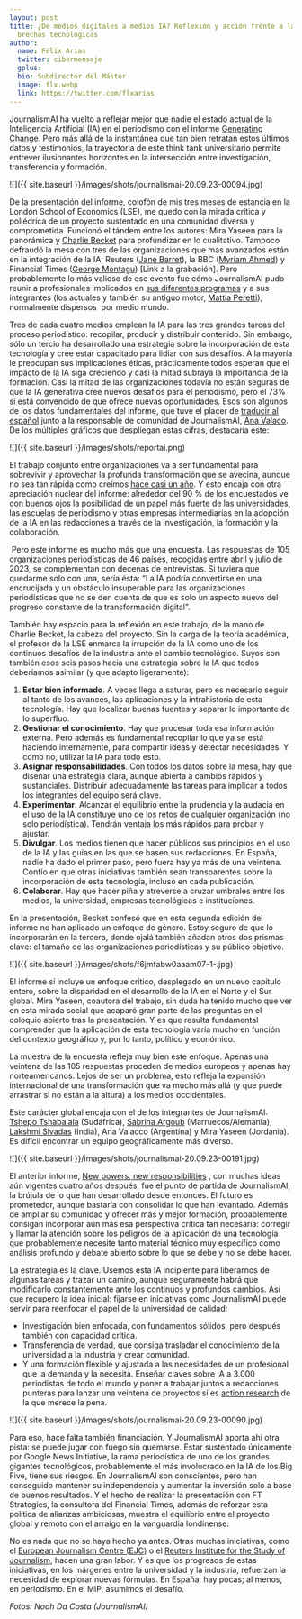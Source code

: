 ```yaml
---
layout: post
title: ¿De medios digitales a medios IA? Reflexión y acción frente a las nuevas
  brechas tecnológicas
author:
  name: Félix Arias
  twitter: cibermensaje
  gplus:  
  bio: Subdirector del Máster
  image: flx.webp
  link: https://twitter.com/flxarias
---
```

JournalismAI ha vuelto a reflejar mejor que nadie el estado actual de la Inteligencia Artificial (IA) en el periodismo con el informe [Generating Change](https://www.journalismai.info/research/2023-generating-change). Pero más allá de la instantánea que tan bien retratan estos últimos datos y testimonios, la trayectoria de este think tank universitario permite entrever ilusionantes horizontes en la intersección entre investigación, transferencia y formación.

![]({{ site.baseurl }}/images/shots/journalismai-20.09.23-00094.jpg)

De la presentación del informe, colofón de mis tres meses de estancia en la London School of Economics (LSE), me quedo con la mirada crítica y poliédrica de un proyecto sustentado en una comunidad diversa y comprometida. Funcionó el tándem entre los autores: Mira Yaseen para la panorámica y [Charlie Becket](https://twitter.com/CharlieBeckett/) para profundizar en lo cualitativo. Tampoco defraudó la mesa con tres de las organizaciones que más avanzados están en la integración de la IA: Reuters ([Jane Barret](https://twitter.com/NewsEdJane)), la BBC ([Myriam Ahmed](https://twitter.com/myriamahmed1)) y Financial Times ([George Montagu](https://twitter.com/georgemontagu)) \[Link a la grabación]. Pero probablemente lo más valioso de ese evento fue cómo JournalismAI pudo reunir a profesionales implicados en [sus diferentes programas](https://www.journalismai.info/programmes) y a sus integrantes (los actuales y también su antiguo motor, [Mattia Peretti](https://twitter.com/xhgMattia)), normalmente dispersos  por medio mundo.

Tres de cada cuatro medios emplean la IA para las tres grandes tareas del proceso periodístico: recopilar, producir y distribuir contenido. Sin embargo, sólo un tercio ha desarrollado una estrategia sobre la incorporación de esta tecnología y cree estar capacitado para lidiar con sus desafíos. A la mayoría le preocupan sus implicaciones éticas, prácticamente todos esperan que el impacto de la IA siga creciendo y casi la mitad subraya la importancia de la formación. Casi la mitad de las organizaciones todavía no están seguras de que la IA generativa cree nuevos desafíos para el periodismo, pero el 73% si está convencido de que ofrece nuevas oportunidades. Esos son algunos de los datos fundamentales del informe, que tuve el placer de [traducir al español](https://static1.squarespace.com/static/64d60527c01ae7106f2646e9/t/65099995bcb5e0145c90d9a2/1695127958985/Generating+Change+_+The+Journalism+AI+report+_+Spanish.pdf) junto a la responsable de comunidad de JournalismAI, [Ana Valaco](https://twitter.com/AnaValacco/). De los múltiples gráficos que despliegan estas cifras, destacaría este:

![]({{ site.baseurl }}/images/shots/reportai.png)

El trabajo conjunto entre organizaciones va a ser fundamental para sobrevivir y aprovechar la profunda transformación que se avecina, aunque no sea tan rápida como creímos [hace casi un año](https://mip.umh.es/blog/2023/01/10/mucho-mas-alla-de-chatgpt-80-recursos-basados-en-inteligencia-artificial/). Y esto encaja con otra apreciación nuclear del informe: alrededor del 90 % de los encuestados ve con buenos ojos la posibilidad de un papel más fuerte de las universidades, las escuelas de periodismo y otras empresas intermediarias en la adopción de la IA en las redacciones a través de la investigación, la formación y la colaboración.

 Pero este informe es mucho más que una encuesta. Las respuestas de 105 organizaciones periodísticas de 46 países, recogidas entre abril y julio de 2023, se complementan con decenas de entrevistas. Si tuviera que quedarme solo con una, sería ésta: “La IA podría convertirse en una encrucijada y un obstáculo insuperable para las organizaciones periodísticas que no se den cuenta de que es solo un aspecto nuevo del progreso constante de la transformación digital”.

También hay espacio para la reflexión en este trabajo, de la mano de Charlie Becket, la cabeza del proyecto. Sin la carga de la teoría académica, el profesor de la LSE enmarca la irrupción de la IA como uno de los continuos desafíos de la industria ante el cambio tecnológico. Suyos son también esos seis pasos hacia una estrategia sobre la IA que todos deberíamos asimilar (y que adapto ligeramente): 

1. **Estar bien informado**. A veces llega a saturar, pero es necesario seguir al tanto de los avances, las aplicaciones y la intrahistoria de esta tecnología. Hay que localizar buenas fuentes y separar lo importante de lo superfluo.
2. **Gestionar el conocimiento**. Hay que procesar toda esa información externa. Pero además es fundamental recopilar lo que ya se está haciendo internamente, para compartir ideas y detectar necesidades. Y como no, utilizar la IA para todo esto.
3. **Asignar responsabilidades**. Con todos los datos sobre la mesa, hay que diseñar una estrategia clara, aunque abierta a cambios rápidos y sustanciales. Distribuir adecuadamente las tareas para implicar a todos los integrantes del equipo será clave.
4. **Experimentar**. Alcanzar el equilibrio entre la prudencia y la audacia en el uso de la IA constituye uno de los retos de cualquier organización (no solo periodística). Tendrán ventaja los más rápidos para probar y ajustar.
5. **Divulgar**. Los medios tienen que hacer públicos sus principios en el uso de la IA y las guías en las que se basen sus redacciones. En España, nadie ha dado el primer paso, pero fuera hay ya más de una veintena. Confío en que otras iniciativas también sean transparentes sobre la incorporación de esta tecnología, incluso en cada publicación.
6. **Colaborar**. Hay que hacer piña y atreverse a cruzar umbrales entre los medios, la universidad, empresas tecnológicas e instituciones.

En la presentación, Becket confesó que en esta segunda edición del informe no han aplicado un enfoque de género. Estoy seguro de que lo incorporarán en la tercera, donde ojalá también añadan otros dos prismas clave: el tamaño de las organizaciones periodísticas y su público objetivo.

![]({{ site.baseurl }}/images/shots/f6jmfabw0aaam07-1-.jpg)

El informe sí incluye un enfoque crítico, desplegado en un nuevo capítulo entero, sobre la disparidad en el desarrollo de la IA en el Norte y el Sur global. Mira Yaseen, coautora del trabajo, sin duda ha tenido mucho que ver en esta mirada social que acaparó gran parte de las preguntas en el coloquio abierto tras la presentación. Y es que resulta fundamental comprender que la aplicación de esta tecnología varía mucho en función del contexto geográfico y, por lo tanto, político y económico.

La muestra de la encuesta refleja muy bien este enfoque. Apenas una veintena de las 105 respuestas proceden de medios europeos y apenas hay norteamericanos. Lejos de ser un problema, esto refleja la expansión internacional de una transformación que va mucho más allá (y que puede arrastrar si no están a la altura) a los medios occidentales.

Este carácter global encaja con el de los integrantes de JournalismAI: [Tshepo Tshabalala](https://twitter.com/TshepototheT) (Sudáfrica), [Sabrina Argoub](https://twitter.com/SabrinaArgoub) (Marruecos/Alemania), [Lakshmi Sivadas](https://twitter.com/LSivadas) (India), Ana Valacco (Argentina) y Mira Yaseen (Jordania). Es difícil encontrar un equipo geográficamente más diverso.

![]({{ site.baseurl }}/images/shots/journalismai-20.09.23-00191.jpg)

El anterior informe, [New powers, new responsibilities](https://blogs.lse.ac.uk/polis/2019/11/18/new-powers-new-responsibilities/) , con muchas ideas aún vigentes cuatro años después, fue el punto de partida de JournalismAI, la brújula de lo que han desarrollado desde entonces. El futuro es prometedor, aunque bastaría con consolidar lo que han levantado. Además de ampliar su comunidad y ofrecer más y mejor formación, probablemente consigan incorporar aún más esa perspectiva crítica tan necesaria: corregir y llamar la atención sobre los peligros de la aplicación de una tecnología que probablemente necesite tanto material técnico muy específico como análisis profundo y debate abierto sobre lo que se debe y no se debe hacer.

La estrategia es la clave. Usemos esta IA incipiente para liberarnos de algunas tareas y trazar un camino, aunque seguramente habrá que modificarlo constantemente ante los continuos y profundos cambios. Así que recupero la idea inicial: fijarse en iniciativas como JournalismAI puede servir para reenfocar el papel de la universidad de calidad:

* Investigación bien enfocada, con fundamentos sólidos, pero después también con capacidad crítica.
* Transferencia de verdad, que consiga trasladar el conocimiento de la universidad a la industria y crear comunidad. 
* Y una formación flexible y ajustada a las necesidades de un profesional que la demanda y la necesita. Enseñar claves sobre IA a 3.000 periodistas de todo el mundo y poner a trabajar juntos a redacciones punteras para lanzar una veintena de proyectos sí es [action research](https://mip.umh.es/blog/2022/02/02/confluencia-e-innovacion-respuestas-comunes-a-los-grandes-retos-del-periodismo-y-la-investigacion/) de la que merece la pena.

![]({{ site.baseurl }}/images/shots/journalismai-20.09.23-00090.jpg)

Para eso, hace falta también financiación. Y JournalismAI aporta ahi otra pista: se puede jugar con fuego sin quemarse. Estar sustentado únicamente por Google News Initiative, la rama periodística de uno de los grandes gigantes tecnológicos, probablemente el más involucrado en la IA de los Big Five, tiene sus riesgos. En JournalismAI son conscientes, pero han conseguido mantener su independencia y aumentar la inversión solo a base de buenos resultados. Y el hecho de realizar la presentación con FT Strategies, la consultora del Financial Times, además de reforzar esta política de alianzas ambiciosas, muestra el equilibrio entre el proyecto global y remoto con el arraigo en la vanguardia londinense.

No es nada que no se haya hecho ya antes. Otras muchas iniciativas, como el [European Journalism Centre (EJC)](https://ejc.net/) o el [Reuters Institute for the Study of Journalism](https://reutersinstitute.politics.ox.ac.uk/), hacen una gran labor. Y es que los progresos de estas iniciativas, en los márgenes entre la universidad y la industria, refuerzan la necesidad de explorar nuevas fórmulas. En España, hay pocas; al menos, en periodismo. En el MIP, asumimos el desafío.

*Fotos: Noah Da Costa (JournalismAI)*